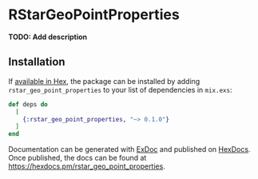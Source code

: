 # RStarGeoPointProperties

**TODO: Add description**

## Installation

If [available in Hex](https://hex.pm/docs/publish), the package can be installed
by adding `rstar_geo_point_properties` to your list of dependencies in `mix.exs`:

```elixir
def deps do
  [
    {:rstar_geo_point_properties, "~> 0.1.0"}
  ]
end
```

Documentation can be generated with [ExDoc](https://github.com/elixir-lang/ex_doc)
and published on [HexDocs](https://hexdocs.pm). Once published, the docs can
be found at <https://hexdocs.pm/rstar_geo_point_properties>.

